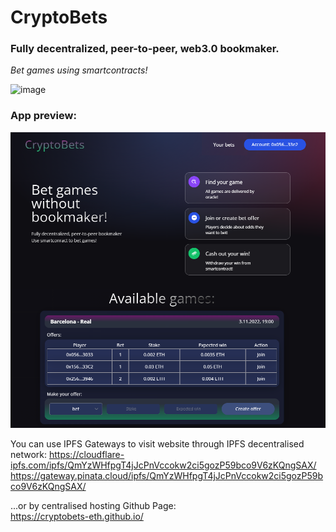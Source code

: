 # CryptoBets
### Fully decentralized, peer-to-peer, web3.0 bookmaker. 
*Bet games using smartcontracts!*

![image](https://user-images.githubusercontent.com/56368562/207490996-42814c8b-86a7-471d-9178-2752b9940b84.png)

### App preview:
![app_screen](appScreen.png)

You can use IPFS Gateways to visit website through IPFS decentralised network:
https://cloudflare-ipfs.com/ipfs/QmYzWHfpgT4jJcPnVccokw2ci5gozP59bco9V6zKQngSAX/
https://gateway.pinata.cloud/ipfs/QmYzWHfpgT4jJcPnVccokw2ci5gozP59bco9V6zKQngSAX/

...or by centralised hosting Github Page:\
https://cryptobets-eth.github.io/

